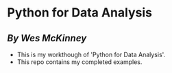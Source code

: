 # **Python for Data Analysis**
## *By Wes McKinney*

- This is my workthough of 'Python for Data Analysis'.
- This repo contains my completed examples.
